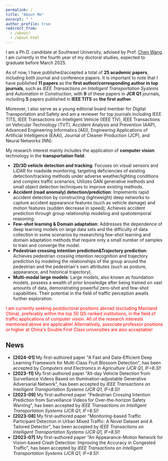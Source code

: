 ```yaml
---
permalink: /
title: "About Me"
excerpt: " "
author_profile: true
redirect_from: 
  - /about/
  - /about.html 
---
```



I am a Ph.D. candidate at Southeast University, advised by Prof. [Chen Wang](https://tc.seu.edu.cn/2019/1022/c25722a292001/pagem.htm). I am currently in the fourth year of my doctoral studies, expected to graduate before March 2025.

As of now, I have published/accepted a total of **25 academic papers**, including both journal and conference papers. It is important to note that I have published  **11 papers** as the **first author/corresponding author in top journals**, such as *IEEE Transactions on Intelligent Transportation Systems* and *Automation in Construction*, with **9** of these papers in **JCR Q1** journals, including **5** papers published in **IEEE TITS** as **the first author**.

Moreover, I also serve as a young editorial board member for Digital Transportation and Safety and am a reviewer for top journals including IEEE TITS, IEEE Transactions on Intelligent Vehicle (IEEE TIV), IEEE  Transactions on Vehicular Technology (TVT), Accident Analysis and Prevention (AAP), Advanced Engineering Informatics (AEI), Engineering Applications of Artificial Intelligence (EAAI), Journal of Cleaner Production (JCP), and Neural Networks (NN).

My research interest mainly includes the application of **computer vision** technology in the **transportation field**:
* **2D/3D vehicle detection and tracking**: Focuses on visual sensors and LiDAR for roadside monitoring, targeting deficiencies  of existing detection/tracking methods under adverse weather/lighting conditions and complex traffic scenarios; Utilizes GAN generative methods and small object detection techniques to improve existing methods.
* **Accident (road anomaly) detection/prediction**:  Implements rapid accident detection by constructing (lightweight) deep networks to capture accident appearance features (such as vehicle damage) and motion features (sudden decrease in speed); Achieves accident prediction through group relationship modeling and spatiotemporal reasoning.
* **Few-shot learning & Domain adaptation**: Addresses the dependence of deep learning models on large data sets and the difficulty of data collection in some scenarios by researching few-shot learning and domain adaptation methods that require only a small number of samples to train and converge the model.
* **Pedestrian crossing intention prediction&Trajectory prediction**: Achieves pedestrian crossing intention recognition and trajectory prediction by modeling the relationships of the group around the pedestrian and the pedestrian's own attributes (such as posture, appearance, and historical trajectory).
* **Multi-modal large models**: Large models, also known as foundation models, possess a wealth of prior knowledge after being trained on vast amounts of data, demonstrating powerful zero-shot and few-shot capabilities. Their potential in the field of traffic perception awaits further exploration.



<p style="color:red">I am currently seeking postdoctoral positions abroad (excluding Mainland China), preferably within the top 50 QS-ranked institutions, in the field of traffic applications of computer vision. All of the research interests mentioned above are applicable! Alternatively, associate professor positions or higher at China's Double First Class universities are also acceptable! </p>

## News
* **[2024-01]** My first-authored paper "A Fast and Data-Efficient Deep Learning Framework for Multi-Class Fruit Blossom Detection", has been accepted by <i> Computers and Electronics in Agriculture (JCR Q1, IF=8.3)</i>!
* **[2023-11]** My first-authored paper "All-day Vehicle Detection from Surveillance Videos Based on Illumination-adjustable Generative Adversarial Network", has been accepted by <i> IEEE Transactions on Intelligent Transportation Systems (JCR Q1, IF=8.5)</i>!
* **[2023-09]** My first-authored paper "Pedestrian Crossing Intention Prediction from Surveillance Videos for Over-the-horizon Safety Warning", has been accepted by <i> IEEE Transactions on Intelligent Transportation Systems (JCR Q1, IF=8.5)</i>!
* **[2023-08]** My first-authored paper "Monitoring-based Traffic Participant Detection in Urban Mixed Traffic: A Novel Dataset and A Tailored Detector", has been accepted by <i> IEEE Transactions on Intelligent Transportation Systems (JCR Q1, IF=8.5)</i>!
* **[2023-07]** My first-authored paper "An Appearance-Motion Network for Vision-based Crash Detection: Improving the Accuracy in Congested Traffic", has been accepted by <i> IEEE Transactions on Intelligent Transportation Systems (JCR Q1, IF=8.5)</i>!


<!-- My research focuses on (1) causal inference in urban economics and transportation and (2) enhancing machine learning fairness in transportation planning and policy-making.  My previous research involves using causal inference methods to assess the impacts of emerging transportation tools like congestion pricing, EV charging infrastructure, and teleworking on mobility, environment, economy, and social equity. I am also committed to developing bias-mitigation algorithms to enhance fairness and equity in travel behavior analysis and demand prediction. -->

<!-- <script type="text/javascript" id="clustrmaps" src="//clustrmaps.com/map_v2.js?d=sjs1mJMEY-iiWesXdloOTpmL30elg6qZhqavfpQkTyk"></script> -->

<!-- Google tag (gtag.js) -->
<script async src="https://www.googletagmanager.com/gtag/js?id=G-G0CH6XX06S"></script>
<script>
  window.dataLayer = window.dataLayer || [];
  function gtag(){dataLayer.push(arguments);}
  gtag('js', new Date());

  gtag('config', 'G-G0CH6XX06S');
</script>
